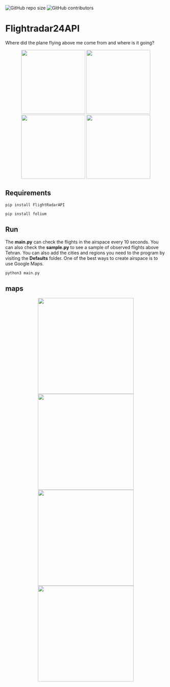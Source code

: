 <p>
  <img alt="GitHub repo size" src="https://img.shields.io/github/repo-size/phantomf4321/Flightradar24API">
  <img alt="GitHub contributors" src="https://img.shields.io/github/contributors/phantomf4321/Flightradar24API">
</p>

# Flightradar24API
Where did the plane flying above me come from and where is it going?


<center>
  <p float="left">
    <img src="https://s8.uupload.ir/files/screenshot_from_2023-06-14_09-36-28_22kz.png" height="200" />
    <img src="https://s8.uupload.ir/files/screenshot_from_2023-06-14_09-31-19_iy1f.png" height="200" /> 
    <img src="https://s8.uupload.ir/files/screenshot_from_2023-08-14_10-37-57_iqmf.png" height="200" /> 
    <img src="https://s8.uupload.ir/files/screenshot_from_2023-08-14_10-38-28_vsf3.png" height="200" /> 
  </p>
</center>

## Requirements
```
pip install FlightRadarAPI
```
```
pip install folium
```

## Run
The **main.py** can check the flights in the airspace every 10 seconds. You can also check the **sample.py** to see a sample of observed flights above Tehran.
You can also add the cities and regions you need to the program by visiting the **Defaults** folder. One of the best ways to create airspace is to use Google Maps.
```
python3 main.py
```

## maps

<center>
  <p float="left">
    <img src="https://s8.uupload.ir/files/screenshot_from_2023-06-13_12-21-55_k4hl.png" width="300" />
    <img src="https://s8.uupload.ir/files/screenshot_from_2023-06-13_12-21-36_im2q.png" width="300" />
    </br>
    <img src="https://s8.uupload.ir/files/screenshot_from_2023-06-13_12-21-22_9f65.png" width="300" />
    <img src="https://s8.uupload.ir/files/screenshot_from_2023-06-13_12-25-57_mnvt.png" width="300" />
  </p>
</center>

